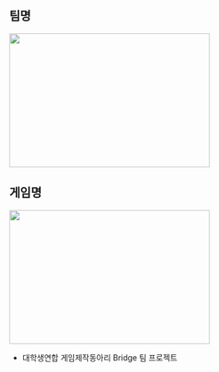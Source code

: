 ## 팀명
<img src="https://user-images.githubusercontent.com/13173730/100437068-962a5c00-30e3-11eb-9ee9-1c886feb00b6.png" width="360px" height="240px">


## 게임명
<img src="https://user-images.githubusercontent.com/13173730/100429404-9b35de00-30d8-11eb-99c5-d7ffd8693d9c.png" width="360px" height="240px">

* 대학생연합 게임제작동아리 Bridge 팀 프로젝트
